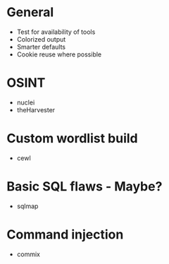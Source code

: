 # General
* Test for availability of tools
* Colorized output
* Smarter defaults
* Cookie reuse where possible

# OSINT
* nuclei
* theHarvester

# Custom wordlist build
* cewl

# Basic SQL flaws - Maybe?
* sqlmap

# Command injection
* commix
